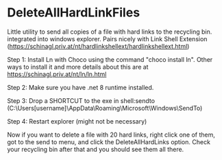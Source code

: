 # DeleteAllHardLinkFiles
Little utility to send all copies of a file with hard links to the recycling bin. integrated into windows explorer. Pairs nicely with Link Shell Extension (https://schinagl.priv.at/nt/hardlinkshellext/hardlinkshellext.html)


Step 1: Install Ln with Choco using the command "choco install ln". Other ways to install it and more details about this are at https://schinagl.priv.at/nt/ln/ln.html

Step 2: Make sure you have .net 8 runtime installed.

Step 3: Drop a SHORTCUT to the exe in shell:sendto  (C:\Users\[username]\AppData\Roaming\Microsoft\Windows\SendTo)

Step 4: Restart explorer (might not be necessary)

Now if you want to delete a file with 20 hard links, right click one of them, got to the send to menu, and click the DeleteAllHardLinks option. Check your recycling bin after that and you should see them all there.
